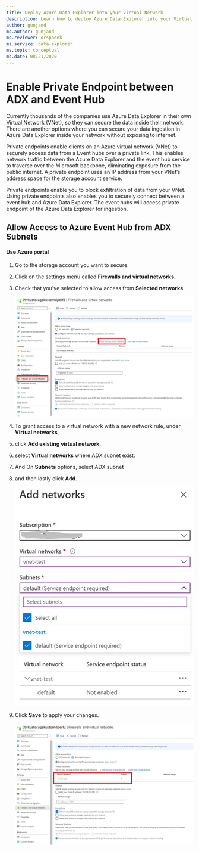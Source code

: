 ```yaml
---
title: Deploy Azure Data Explorer into your Virtual Network
description: Learn how to deploy Azure Data Explorer into your Virtual Network
author: gunjand
ms.author: gunjand
ms.reviewer: orspodek
ms.service: data-explorer
ms.topic: conceptual
ms.date: 08/21/2020
---
```

# Enable Private Endpoint between ADX and Event Hub

Currently thousands of the companies use Azure Data Explorer in their own Virtual Network (VNet), so they  can secure the data  inside their network. There are another options where you can secure your data ingestion  in Azure Data Explorer inside your network without exposing to internet. 

Private endpoints enable clients on an Azure virtual network (VNet) to securely access data from a Event hubs over a private link. This enables network traffic between the Azure Data Explorer and the event hub service to traverse over the Microsoft backbone, eliminating exposure from the public internet. A private endpoint uses an IP address from your VNet’s address space for the storage account service.
 
Private endpoints enable you to block exfiltration of data from your VNet. Using private endpoints also enables you to securely connect between a event hub and Azure Data Explorer. The event hubs will access private endpoint of the Azure Data Explorer for ingestion.
 


## Allow Access to Azure Event Hub from ADX Subnets

#### Use Azure portal
1.	Go to the storage account you want to secure.
1.	Click on the settings menu called **Firewalls and virtual networks**.
1.	Check that you've selected to allow access from **Selected networks**.

    ![storage vnet diagram](media/vnet-enable-privatelink-eventhub\Eventhub-1.png)

1.	To grant access to a virtual network with a new network rule, under **Virtual networks**, 
1.	click **Add existing virtual network**, 
1.	select **Virtual networks** where ADX subnet exist.
1.	 And On **Subnets** options, select ADX subnet
1.	and then lastly click **Add**.

    ![storage add network diagram](media/vnet-enable-privatelink-eventhub\Eventhub-2.png)

1.	Click **Save** to apply your changes.

    ![storage subnet diagram](media/vnet-enable-privatelink-eventhub\Eventhub-3.png)